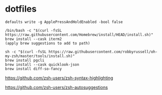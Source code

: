 # dotfiles


```
defaults write -g ApplePressAndHoldEnabled -bool false
```

```
/bin/bash -c "$(curl -fsSL https://raw.githubusercontent.com/Homebrew/install/HEAD/install.sh)"
brew install --cask iterm2
(apply brew suggestions to add to path)

sh -c "$(curl -fsSL https://raw.githubusercontent.com/robbyrussell/oh-my-zsh/master/tools/install.sh)"
brew install pgcli 
brew install --cask quicklook-json
brew install diff-so-fancy

```


https://github.com/zsh-users/zsh-syntax-highlighting

https://github.com/zsh-users/zsh-autosuggestions
